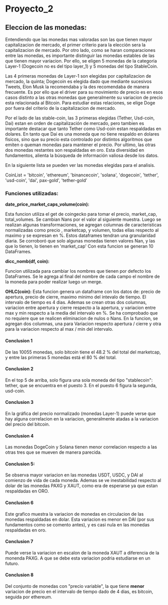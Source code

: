 # Proyecto_2

## Eleccion de las monedas:

Entendiendo que las monedas mas valoradas son las que tienen mayor capitalizacion de mercado, el primer criterio para la elección sera la capitalizacion de mercado. Por otro lado, como se haran comparaciones entre las monedas, es importante distinguir las monedas estables de las que tienen mayor variacion. Por ello, se eligen 5 monedas de la categoria Layer-1 (Dogecoin no es del tipo layer_1) y 5 monedas del tipo StableCoin.

Las 4 primeras monedas de Layer-1 son elegidas por capitalizacion de mercado, la quinta; Dogecoin es elegida dado que mediante sucesivos Tweets, Elon Musk la recomendaba y la des recomendaba de manera frecuente. Es por ello que el driver para su movimiento de precio es en esos casos distinto a las otras monedas que generalmente su variacion de precio esta relacionada al Bitcoin. Para estudiar estas relaciones, se elige Doge por fuera del criterio de la capitalizacion de mercado.

Por el lado de las stable-coin, las 3 primeras elegidas (Tether, Usd-coin, Dai) estan en orden de capitalización de mercado, pero tambien es importante destacar que tanto Tether como Usd-coin estan respaldadas en dolares. En tanto que Dai es una moneda que no tiene respaldo en dolares fisicos, sino que su precio esta controlado por distintos algoritmos que emiten o queman monedas para mantener el precio. Por ultimo, las otras dos monedas restantes son respaldadas en oro. Esta diversidad en fundamentos, alienta la búsqueda de información valiosa desde los datos.

En la siguiente lista se pueden ver las monedas elegidas para el analisis.

CoinList = 'bitcoin', 'ethereum', 'binancecoin', 'solana', 'dogecoin', 'tether', 'usd-coin', 'dai', pax-gold', 'tether-gold'

### Funciones utilizadas:
**date_price_market_caps_volume(coin):**

Esta funcion utiliza el get de coingecko para tomar el precio, market_cap, total_volumes. Se cambian Nans por el valor al siguiente muestra. 
Luego se realizan algunas transformaciones, se agregan columnas de caracteristicas normalizadas como precio , marketcap, y volumen, todas ellas respecto al maximo y se expresan en %. Estos dataframes tendran una granularidad diaria.
Se corroboró que solo algunas monedas tienen valores Nan, y las que lo tienen, lo tienen en 'market_cap' 
Con esta funcion se generan 10 DataFrames.

**dicc_nomb(df, coin):**

Funcion utilizada para cambiar los nombres que tienen por defecto los DataFrames. Se le agrega al final del nombre de cada campo el nombre de la moneda para poder realizar luego un merge.

**OHLC(coin):**
Esta funcion genera un dataframe con los datos de: precio de apertura, precio de cierre, maximo minimo del intevalo de tiempo. El intervalo de tiempo es 4 dias. Ademas se crean otras dos columnas, variacion entre apertura y cierre respecto a la apertura, y variacion entre max y min respecto a la media del intervalo en %.
Se ha comprobado que no requiere que se realicen eliminacion de nulos o Nans.
En la funcion, se agregan dos columnas, una para Variacion respecto apertura / cierre y otra para la variacion respecto al max / min del intervalo.





#### **Conclusion 1**

De las 10055 monedas, solo bitcoin tiene el 48.2 % del total del marketcap, y entre las primeras 5 monedas está el 80 % del total.

#### **Conclusion 2**

En el top 5 de arriba, solo figura una sola moneda del tipo "stablecoin": tether, que se encuentra en el puesto 3. En el puesto 6 figura la segunda, usd-coin.

#### **Conclusion 3**

En la gráfica del precio normalizado (monedas Layer-1) puede verse que hay alguna correlacion en la variacion, generalmente atadas a la variacion del precio del bitcoin.

#### **Conclusion 4**

Las monedas DogeCoin y Solana tienen menor correlacion respecto a las otras tres que se mueven de manera parecida.

#### **Conclusion 5**:

Se observa mayor variacion en las monedas USDT, USDC, y DAI al comienzo de vida de cada moneda.
Ademas se ve inestabilidad respecto al dolar de las monedas PAXG y XAUT, como era de esperarse ya que estan respaldadas en ORO.

#### **Conclusion 6**

Este grafico muestra la variacion de monedas en circulacion de las monedas respaldadas en dolar. Esta variacion es menor en DAI (por sus fundamentos como se comento antes), y es casi nula en las monedas respaldadas en oro.

#### **Conclusion 7**

Puede verse la variacion en escalon de la moneda XAUT a diferencia de la monenda PAXG. A que se debe esta variacion podria estudiarse en un futuro.

#### **Conclusion 8**

Del conjunto de monedas con "precio variable", la que tiene **menor** variacion de precio en el intervalo de tiempo dado de 4 dias, es bitcoin, seguida por ethereum.






